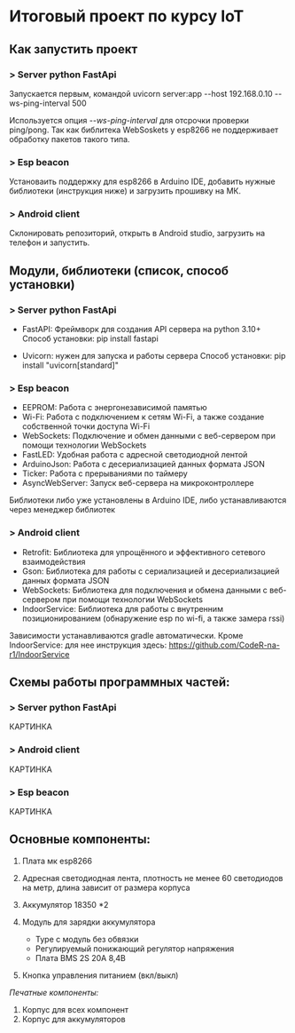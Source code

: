 # Итоговый проект по курсу IoT

## Как запустить проект

### > Server python FastApi

Запускается первым, командой uvicorn server:app --host 192.168.0.10 --ws-ping-interval 500

Используется опция *--ws-ping-interval* для отсрочки проверки ping/pong. Так как библитека WebSoskets у esp8266 не поддерживает обработку пакетов такого типа.

### > Esp beacon

Установаить поддержку для esp8266 в Arduino IDE, добавить нужные библиотеки (инструкция ниже) и загрузить прошивку на МК.

### > Android client

Склонировать репозиторий, открыть в Android studio, загрузить на телефон и запустить.

## Модули, библиотеки (список, способ установки)

### > Server python FastApi

+ FastAPI: Фреймворк для создания API сервера на python 3.10+
Способ установки: pip install fastapi

+ Uvicorn: нужен для запуска и работы сервера
Способ установки: pip install "uvicorn[standard]"

### > Esp beacon

+ EEPROM: Работа с энергонезависимой памятью
+ Wi-Fi: Работа с подключением к сетям Wi-Fi, а также создание собственной точки доступа Wi-Fi
+ WebSockets: Подключение и обмен данными с веб-сервером при помощи технологии WebSockets
+ FastLED: Удобная работа с адресной светодиодной лентой
+ ArduinoJson: Работа с десериализацией данных формата JSON
+ Ticker: Работа с прерываниями по таймеру
+ AsyncWebServer: Запуск веб-сервера на микроконтроллере

Библиотеки либо уже установлены в Arduino IDE, либо устанавливаются через менеджер библиотек

### > Android client

+ Retrofit: Библиотека для упрощённого и эффективного сетевого взаимодействия
+ Gson: Библиотека для работы с сериализацией и десериализацией данных формата JSON
+ WebSockets: Библиотека для подключения и обмена данными с веб-сервером при помощи технологии WebSockets
+ IndoorService: Библиотека для работы с внутренним позиционированием (обнаружение esp по wi-fi, а также замера rssi)

Зависимости устанавливаются gradle автоматически. Кроме IndoorService: для нее инструкция здесь: https://github.com/CodeR-na-r1/IndoorService

## Схемы работы программных частей:

### > Server python FastApi

КАРТИНКА

### > Android client

КАРТИНКА

### > Esp beacon

КАРТИНКА

## Основные компоненты:

1. Плата мк esp8266
2. Адресная светодиодная лента, плотность не менее 60 светодиодов на метр, длина зависит от размера корпуса
3. Аккумулятор 18350 *2
4. Модуль для зарядки аккумулятора
    + Type с модуль без обвязки
    + Регулируемый понижающий регулятор напряжения
    + Плата BMS 2S 20A 8,4В

5. Кнопка управления питанием (вкл/выкл)

*Печатные компоненты:*

1. Корпус для всех компонент
1. Корпус для аккумуляторов